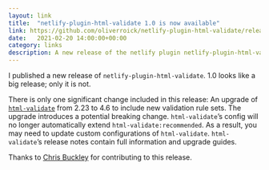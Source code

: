 ```yaml
---
layout: link
title:  "netlify-plugin-html-validate 1.0 is now available"
link: https://github.com/oliverroick/netlify-plugin-html-validate/releases/tag/v1.0.0
date:   2021-02-20 14:00:00+00:00
category: links
description: A new release of the netlify plugin netlify-plugin-html-validate is out. 
---
```


I published a new release of `netlify-plugin-html-validate`. 1.0 looks like a big release; only it is not.

There is only one significant change included in this release: An upgrade of [`html-validate`](https://html-validate.org/) from 2.23 to 4.6 to include new validation rule sets. The upgrade introduces a potential breaking change. `html-validate`’s config will no longer automatically extend `html-validate:recommended`. As a result, you may need to update custom configurations of `html-validate`. `html-validate`’s release notes contain full information and upgrade guides.

Thanks to [Chris Buckley](https://cmbuckley.co.uk) for contributing to this release. 

